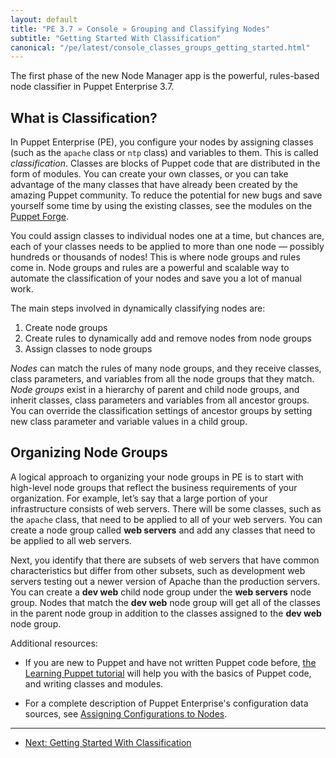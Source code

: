 ```yaml
---
layout: default
title: "PE 3.7 » Console » Grouping and Classifying Nodes"
subtitle: "Getting Started With Classification"
canonical: "/pe/latest/console_classes_groups_getting_started.html"
---
```


[puppet]: ./puppet_overview.html
[puppet_assign]: ./puppet_assign_configurations.html
[lang_classes]: /puppet/3.7/reference/lang_classes.html
[learn]: /learning/
[forge]: http://forge.puppetlabs.com
[modules]: /puppet/3.7/reference/modules_fundamentals.html
[topscope]: /puppet/3.7/reference/lang_scope.html#top-scope
[environment]: /guides/environment.html

The first phase of the new Node Manager app is the powerful, rules-based node classifier in Puppet Enterprise 3.7.

## What is Classification?

In Puppet Enterprise (PE), you configure your nodes by assigning classes (such as the `apache` class or `ntp` class) and variables to them. This is called *classification*. Classes are blocks of Puppet code that are distributed in the form of modules. You can create your own classes, or you can take advantage of the many classes that have already been created by the amazing Puppet community. To reduce the potential for new bugs and save yourself some time by using the existing classes, see the modules on the [Puppet Forge][forge]. 

You could assign classes to individual nodes one at a time, but chances are, each of your classes needs to be applied to more than one node &#8212; possibly hundreds or thousands of nodes! This is where node groups and rules come in. Node groups and rules are a powerful and scalable way to automate the classification of your nodes and save you a lot of manual work. 

The main steps involved in dynamically classifying nodes are:

1. Create node groups
2. Create rules to dynamically add and remove nodes from node groups
3. Assign classes to node groups

*Nodes* can match the rules of many node groups, and they receive classes, class parameters, and variables from all the node groups that they match. *Node groups* exist in a hierarchy of parent and child node groups, and inherit classes, class parameters and variables from all ancestor groups. You can override the classification settings of ancestor groups by setting new class parameter and variable values in a child group.

## Organizing Node Groups

A logical approach to organizing your node groups in PE is to start with high-level node groups that reflect the business requirements of your organization. For example, let’s say that a large portion of your infrastructure consists of web servers. There will be some classes, such as the `apache` class, that need to be applied to all of your web servers. You can create a node group called **web servers** and add any classes that need to be applied to all web servers. 

Next, you identify that there are subsets of web servers that have common characteristics but differ from other subsets, such as development web servers testing out a newer version of Apache than the production servers. You can create a **dev web** child node group under the **web servers** node group. Nodes that match the **dev web** node group will get all of the classes in the parent node group in addition to the classes assigned to the **dev web** node group. 


Additional resources:

* If you are new to Puppet and have not written Puppet code before, [the Learning Puppet tutorial][learn] will help you with the basics of Puppet code, and writing classes and modules.

* For a complete description of Puppet Enterprise's configuration data sources, see  [Assigning Configurations to Nodes][puppet_assign].

* * *

- [Next: Getting Started With Classification](./console_classes_groups_getting_started.html)
